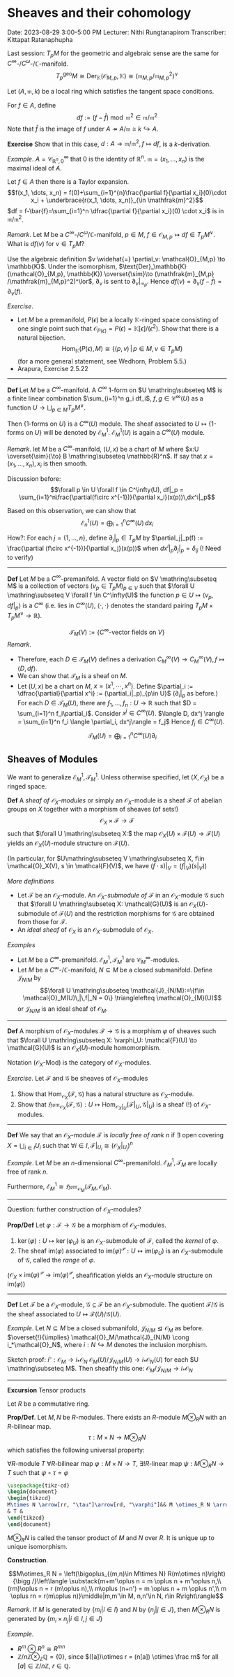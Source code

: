 # Sheaves and their cohomology

Date: 2023-08-29 3:00-5:00 PM
Lecturer: Nithi Rungtanapirom
Transcriber: Kittapat Ratanaphupha

Last session: $T_pM$ for the geometric and algebraic sense are the same for $C^\infty$-/$C^\omega$-/$\mathbb{C}$-manifold.
$$T_p^\text{geo}M \cong \text{Der}_\mathbb{K}(\mathcal{O}_{M,p}, \mathbb{K}) \cong (\mathfrak{m}_{M,p}/\mathfrak{m}_{M,p}^2)^\lor$$

Let $(A,\mathfrak{m}, k)$ be a local ring which satisfies the tangent space conditions.

For $f \in A$, define
$$df := (f-\bar{f})\bmod \mathfrak{m}^2\in \mathfrak{m}/\mathfrak{m}^2$$
Note that $\bar{f}$ is the image of $f$ under $A \twoheadrightarrow A/\mathfrak{m} \cong k \hookrightarrow A$.

**Exercise** Show that in this case, $d: A \to \mathfrak{m}/\mathfrak{m}^2, f \mapsto df$, is a $k$-derivation.

*Example*. $A = \mathcal{C}^\infty_{\mathbb{R}^n,0}$ that $0$ is the identity of $\mathbb{R}^n$. $\mathfrak{m} = (x_1, \dots, x_n)$ is the maximal ideal of $A$.

Let $f \in A$ then there is a Taylor expansion.
$$f(x_1, \dots, x_n) = f(0)+\sum_{i=1}^{n}\frac{\partial f}{\partial x_i}(0)\cdot x_i + \underbrace{r(x_1, \dots, x_n)}_{\in \mathfrak{m}^2}$$
$df = f-\bar{f}=\sum_{i=1}^n \dfrac{\partial f}{\partial x_i}(0) \cdot x_i$ is in $\mathfrak{m}/\mathfrak{m}^2$.

*Remark*. Let $M$ be a $C^\infty$-/$C^\omega$/$\mathbb{C}$-manifold, $p \in M$, $f \in \mathcal{O}_{M,p} \mapsto df \in T_pM^\lor$. What is $df(v)$ for $v \in T_pM$?

Use the algebraic definition $v \widehat{=} \partial_v: \mathcal{O}_{M,p} \to \mathbb{K}$. Under the isomorphism, $\text{Der}_\mathbb{K}(\mathcal{O}_{M,p}, \mathbb{K}) \overset{\sim}\to (\mathfrak{m}_{M,p} /\mathfrak{m}_{M,p}^2)^\lor$, $\partial_v$ is sent to $\partial_v|_{\mathfrak{m}_p}$. Hence $df(v) = \partial_v(f-\bar{f})=\partial_v(f)$.

*Exercise*.

- Let $M$ be a premanifold, $P(\epsilon)$ be a locally $\mathbb{K}$-ringed space consisting of one single point such that $\mathcal{O}_{P(\epsilon)} = P(\epsilon) = \mathbb{K}[\epsilon]/(\epsilon^2)$. Show that there is a natural bijection.
	$$\text{Hom}_{\mathbb{K}}(P(\epsilon), M) \cong \{(p,v)\,|\,p\in M, v\in T_pM\}$$
	(for a more general statement, see Wedhorn, Problem 5.5.)
- Arapura, Exercise 2.5.22

---

**Def** Let $M$ be a $C^\infty$-manifold. A $C^\infty$ 1-form on $U \mathring\subseteq M$ is a finite linear combination $\sum_{i=1}^n g_i df_i$, $f,g \in \mathcal{C}^\infty(U)$ as a function $U \to \bigsqcup_{p\in M}T_pM^\lor$.

Then $\{\text{1-forms on }U\}$ is a $C^\infty(U)$ module.
The sheaf associated to $U \mapsto \{1\text{-forms on }U\}$ will be denoted by $\mathcal{E}_M^1$.
$\mathcal{E}_M^1(U)$ is again a $C^\infty(U)$ module.

*Remark*. let $M$ be a $C^\infty$-manifold, $(U,x)$ be a chart of $M$ where $x:U \overset{\sim}{\to} B \mathring\subseteq \mathbb{R}^n$. If say that $x = (x_1, \dots, x_n), x_i$ is then smooth.

Discussion before:
$$\forall p \in U \forall f \in C^\infty(U), df|_p = \sum_{i=1}^n\frac{\partial(f\circ x^{-1})}{\partial x_i}(x(p))\,dx^i|_p$$

Based on this observation, we can show that
$$\mathcal{E}_n^1(U) = \bigoplus_{i=1}^n C^\infty(U)\,dx_i$$

How?: For each $j=\{1,\dots,n\}$, define $\partial_j|_p \in T_pM$ by $\partial_j|_p(f) := \frac{\partial (f\circ x^{-1})}{\partial x_j}(x(p))$ when $dx^i|_p \partial_j|_p = \delta_{ij}$ (! Need to verify)

---

**Def** Let $M$ be a $C^\infty$-premanifold. A vector field on $V \mathring\subseteq M$ is a collection of vectors $(v_p\in T_pM)_{p\in V}$ such that $\forall U \mathring\subseteq V \forall f \in C^\infty(U)$ the function $p \in U \mapsto \langle v_p, df|_p\rangle$ is a $C^\infty$ (i.e. lies in $C^\infty(U)$, $\langle\cdot,\cdot\rangle$ denotes the standard pairing $T_pM \times T_pM^\lor \to \mathbb{R}$).

$$\mathcal{T}_{M}(V):= \{C^\infty\text{-vector fields on }V\}$$
*Remark*. 

- Therefore, each $D\in \mathcal{T}_M(V)$ defines a derivation $C_M^\infty(V) \to C_M^\infty(V), f \mapsto \langle D, df\rangle$.
- We can show that $\mathcal{T}_M$ is a sheaf on $M$.
- Let $(U,x)$ be a chart on $M$, $x = (x^1, \cdots, x^n)$. Define $\partial_i := \dfrac{\partial}{\partial x^i} := (\partial_i|_p)_{p\in U}$ ($\partial_i|_p$ as before.)
	For each $D \in \mathcal{T}_M(U)$, there are $f_1, \dots, f_n: U \to \mathbb{R}$ such that $D = \sum_{i=1}^n f_i\partial_i$.
	Consider $x^j \in C^\infty(U)$.
	$\langle D, dx^j \rangle = \sum_{i=1}^n f_i \langle \partial_i, dx^j\rangle = f_j$
	Hence $f_j \in C^\infty(U)$.
$$\mathcal{T}_M(U) = \bigoplus_{i=1}^n C^\infty(U)\partial_i$$

## Sheaves of Modules

We want to generalize $\mathcal{E}^1_M, \mathcal{T}^1_M$.
Unless otherwise specified, let $(X, \mathcal{O}_X)$ be a ringed space.

**Def** A *sheaf of $\mathcal{O}_X$-modules* or simply an $\mathcal{O}_X$-module is a sheaf $\mathcal{F}$ of abelian groups on $X$ together with a morphism of sheaves (of sets!) $$\mathcal{O}_X\times \mathcal{F} \to \mathcal{F}$$
such that $\forall U \mathring\subseteq X:$ the map $\mathcal{O}_X(U)\times\mathcal{F}(U) \to \mathcal{F}(U)$ yields an $\mathcal{O}_X(U)$-module structure on $\mathcal{F}(U)$.

(In particular, for $U\mathring\subseteq V \mathring\subseteq X, f\in \mathcal{O}_X(V), s \in \mathcal{F}(V)$, we have $(f\cdot s)|_V = (f|_V)(s|_V)$)

*More definitions*

- Let $\mathcal{F}$ be an $\mathcal{O}_X$-module. An *$\mathcal{O}_X$-submodule of $\mathcal{F}$* in an $\mathcal{O}_X$-module $\mathcal{G}$ such that $\forall U \mathring\subseteq X: \mathcal{G}(U)$ is an $\mathcal{O}_X(U)$-submodule of $\mathcal{F}(U)$ and the restriction morphisms for $\mathcal{G}$ are obtained from those for $\mathcal{F}$.
- An *ideal sheaf* of $\mathcal{O}_X$ is an $\mathcal{O}_X$-submodule of $\mathcal{O}_X$.

*Examples*

- Let $M$ be a $C^\infty$-premanifold. $\mathcal{E}^1_M, \mathcal{T}^1_M$ are $\mathcal{C}^\infty_M$-modules.
- Let $M$ be a $C^\infty$-/$\mathbb{C}$-manifold, $N \subseteq M$ be a closed submanifold. Define $\mathcal{J}_{N/M}$ by $$\forall U \mathring\subseteq \mathcal{J}_{N/M}:=\{f\in \mathcal{O}_M(U)\,|\,f|_N = 0\} \trianglelefteq \mathcal{O}_{M}(U)$$
	or $\mathcal{J}_{N/M}$ is an ideal sheaf of $\mathcal{O}_M$.

---

**Def** A morphism of $\mathcal{O}_X$-modules $\mathcal{F} \to \mathcal{G}$ is a morphism $\varphi$ of sheaves such that $\forall U \mathring\subseteq X: \varphi_U: \mathcal{F}(U) \to \mathcal{G}(U)$ is an $\mathcal{O}_X(U)$-module homomorphism.

Notation $(\mathcal{O}_X\text{-Mod})$ is the category of $\mathcal{O}_X$-modules.

*Exercise*. Let $\mathcal{F}$ and $\mathcal{G}$ be sheaves of $\mathcal{O}_X$-modules

1. Show that $\text{Hom}_{\mathcal{O}_X}(\mathcal{F}, \mathcal{G})$ has a natural structure as $\mathcal{O}_X$-module.
2. Show that $\mathfrak{Hom}_{\mathcal{O}_X}(\mathcal{F}, \mathcal{G}): U \mapsto \text{Hom}_{\mathcal{O}_X|_U}(\mathcal{F}|_U, \mathcal{G}|_U)$ is a sheaf (!) of $\mathcal{O}_X$-modules.

---

**Def** We say that an $\mathcal{O}_X$-module $\mathcal{F}$ is *locally free of rank $n$* if $\exists\text{ open covering } X = \bigcup_{i\in I} U_i$ such that $\forall i \in I, \mathcal{F}|_{U_i} \cong (\mathcal{O}_X|_{U_j})^n$

*Example*. Let $M$ be an $n$-dimensional $C^\infty$-premanifold. $\mathcal{E}^1_M, \mathcal{T}_M$ are locally free of rank $n$.

Furthermore, $\mathcal{E}^1_M \cong \mathfrak{Hom}_{\mathcal{O}_M}(\mathcal{T}_M, \mathcal{O}_M)$.

---

Question: further construction of $\mathcal{O}_X$-modules?

**Prop/Def** Let $\varphi:\mathcal{F} \to \mathcal{G}$ be a morphism of $\mathcal{O}_X$-modules.

1. $\ker(\varphi): U \mapsto \ker(\varphi_U)$ is an $\mathcal{O}_X$-submodule of $\mathcal{F}$, called the *kernel* of $\varphi$.
2. The sheaf $\text{im}(\varphi)$ associated to $\text{im}(\varphi)^\mathcal{P}: U \mapsto \text{im}(\varphi_U)$ is an $\mathcal{O}_X$-submodule of $\mathcal{G}$, called the *range* of $\varphi$.

($\mathcal{O}_X \times \text{im}(\varphi)^\mathcal{P} \to \text{im}(\varphi)^\mathcal{P}$, sheafification yields an $\mathcal{O}_X$-module structure on $\text{im}(\varphi)$)

---

**Def** Let $\mathcal{F}$ be a $\mathcal{O}_X$-module, $\mathcal{G} \subseteq \mathcal{F}$ be an $\mathcal{O}_X$-submodule. The quotient $\mathcal{F}/\mathcal{G}$ is the sheaf associated to $U \mapsto \mathcal{F}(U)/\mathcal{G}(U)$.


*Example*. Let $N \subseteq M$ be a closed submanifold, $\mathcal{J}_{N/M} \trianglelefteq \mathcal{O}_M$ as before. $\overset{!}{\implies} \mathcal{O}_M/\mathcal{J}_{N/M} \cong i_*\mathcal{O}_N$, where $i: N \hookrightarrow M$ denotes the inclusion morphism. 

Sketch proof: $i^\flat: \mathcal{O}_M \to i_*\mathcal{O}_N$
$\mathcal{O}_M(U)/\mathcal{J}_{N/M}(U)\to i_*\mathcal{O}_N(U)$ for each $U \mathring\subseteq M$. Then sheafify this one: $\mathcal{O}_{M}/\mathcal{J}_{N/M} \to i_*\mathcal{O}_N$

---

**Excursion** Tensor products

Let $R$ be a commutative ring.

**Prop/Def**. Let $M,N$ be $R$-modules. There exists an $R$-module $M \otimes_R N$ with an $R$-bilinear map. $$\tau: M \times N \to M \otimes_R N$$ which satisfies the following universal property:

$\forall R$-module $T$ $\forall R$-bilinear map $\varphi: M \times N \to T$, $\exists ! R$-linear map $\psi: M \otimes_R N \to T$ such that $\psi \circ \tau = \varphi$

```tikz
\usepackage{tikz-cd}
\begin{document}
\begin{tikzcd}
M\times N \arrow[rr, "\tau"]\arrow[rd, "\varphi"]&& M \otimes_R N \arrow[ld, dotted, "\psi"]\\
& T &
\end{tikzcd}
\end{document}
```

$M \otimes_R N$ is called the tensor product of $M$ and $N$ over $R$. It is unique up to unique isomorphism.

**Construction**.

$$M\otimes_R N = \left(\bigoplus_{(m,n)\in M\times N} R(m\otimes n)\right){\bigg /}\left\langle \substack{m+m'\oplus n = m \oplus n + m'\oplus n,\\ (rm)\oplus n = r (m\oplus n),\\ m\oplus (n+n') = m \oplus n + m \oplus n',\\ m \oplus rn = r(m\oplus n)}\middle|m,m'\in M, n,n'\in N, r\in R\right\rangle$$

*Remark*. If $M$ is generated by $\{m_i| i\in I\}$ and $N$ by $\{n_j|j\in J\}$, then $M \otimes_R N$ is generated by $\{m_i \times n_j|i\in I, j\in J\}$

*Example.*

- $R^m \otimes R^n \cong R^{mn}$
- $\mathbb{Z}/n\mathbb{Z} \otimes_\mathbb{Z} \mathbb{Q} = \{0\}$, since $([a])\otimes r = (n[a]) \otimes \frac rn$ for all $[a]\in \mathbb{Z}/n\mathbb{Z}$, $r \in \mathbb{Q}$.